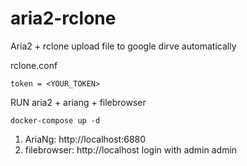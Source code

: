 # aria2-rclone
Aria2 + rclone upload file to google dirve automatically

rclone.conf

```
token = <YOUR_TOKEN>
```

RUN aria2 + ariang + filebrowser
```
docker-compose up -d
```

1. AriaNg:  http://localhost:6880
2. filebrowser:  http://localhost login with admin admin

